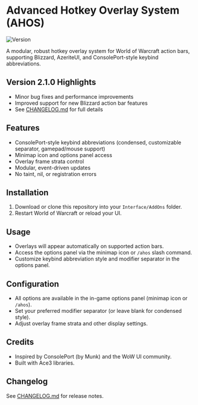 # Advanced Hotkey Overlay System (AHOS)

![Version](https://img.shields.io/badge/version-2.1.0-cyan)

A modular, robust hotkey overlay system for World of Warcraft action bars, supporting Blizzard, AzeriteUI, and ConsolePort-style keybind abbreviations.

## Version 2.1.0 Highlights

- Minor bug fixes and performance improvements
- Improved support for new Blizzard action bar features
- See [CHANGELOG.md](CHANGELOG.md) for full details

## Features

- ConsolePort-style keybind abbreviations (condensed, customizable separator, gamepad/mouse support)
- Minimap icon and options panel access
- Overlay frame strata control
- Modular, event-driven updates
- No taint, nil, or registration errors

## Installation

1. Download or clone this repository into your `Interface/AddOns` folder.
2. Restart World of Warcraft or reload your UI.

## Usage

- Overlays will appear automatically on supported action bars.
- Access the options panel via the minimap icon or `/ahos` slash command.
- Customize keybind abbreviation style and modifier separator in the options panel.

## Configuration

- All options are available in the in-game options panel (minimap icon or `/ahos`).
- Set your preferred modifier separator (or leave blank for condensed style).
- Adjust overlay frame strata and other display settings.

## Credits

- Inspired by ConsolePort (by Munk) and the WoW UI community.
- Built with Ace3 libraries.

## Changelog

See [CHANGELOG.md](CHANGELOG.md) for release notes.
